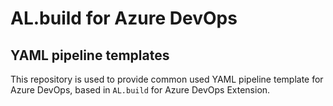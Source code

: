 # AL.build for Azure DevOps

## YAML pipeline templates

This repository is used to provide common used YAML pipeline template for Azure DevOps, based in `AL.build` for Azure DevOps Extension.